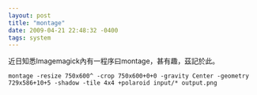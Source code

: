 ```yaml
---
layout: post
title: "montage"
date: 2009-04-21 22:48:32 -0400
tags: system
---
```


近日知悉Imagemagick內有一程序曰montage，甚有趣，茲記於此。

    montage -resize 750x600^ -crop 750x600+0+0 -gravity Center -geometry 729x586+10+5 -shadow -tile 4x4 +polaroid input/* output.png

